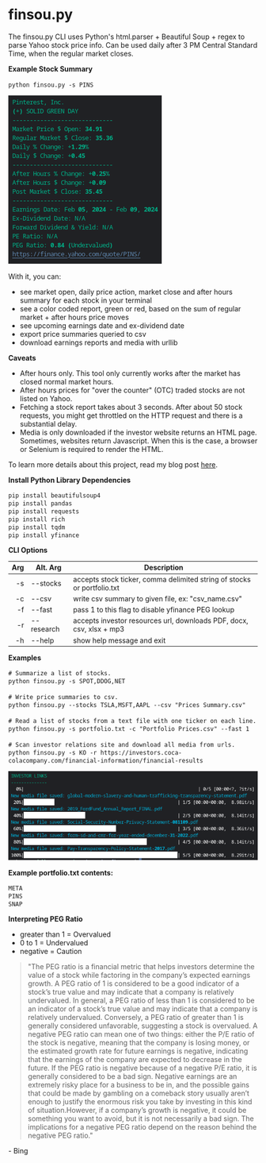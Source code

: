 # finsou.py

The finsou.py CLI uses Python's html.parser + Beautiful Soup + regex to parse Yahoo stock price info. Can be used daily after 3 PM Central Standard Time, when the regular market closes.

**Example Stock Summary**

`python finsou.py -s PINS`

![stock summary example](stock-summary-example.png "Fetch a Stock Summary")

With it, you can:
- see market open, daily price action, market close and after hours summary for each stock in your terminal
- see a color coded report, green or red, based on the sum of regular market + after hours price moves
- see upcoming earnings date and ex-dividend date
- export price summaries queried to csv
- download earnings reports and media with urllib

**Caveats**
- After hours only. This tool only currently works after the market has closed normal market hours.
- After hours prices for "over the counter" (OTC) traded stocks are not listed on Yahoo.
- Fetching a stock report takes about 3 seconds. After about 50 stock requests, you might get throttled on the HTTP request and there is a substantial delay.
- Media is only downloaded if the investor website returns an HTML page. Sometimes, websites return Javascript. When this is the case, a browser or Selenium is required to render the HTML.

To learn more details about this project, read my blog post [here](https://lofipython.com/making-a-yahoo-stock-price-summary-cli-with-python).


**Install Python Library Dependencies**
```
pip install beautifulsoup4
pip install pandas
pip install requests
pip install rich
pip install tqdm
pip install yfinance
```

**CLI Options**

| Arg  | Alt. Arg  | Description										                         |
|-----:|-----------|-----------------------------------------------------------------------------|
|   -s | --stocks  | accepts stock ticker, comma delimited string of stocks or portfolio.txt     |
|   -c | --csv     | write csv summary to given file, ex: "csv_name.csv"                         |
|   -f | --fast| pass 1 to this flag to disable yfinance PEG lookup       |
|   -r | --research| accepts investor resources url, downloads PDF, docx, csv, xlsx + mp3        |
|   -h | --help    | show help message and exit  						                         |

**Examples**
```
# Summarize a list of stocks.
python finsou.py -s SPOT,DDOG,NET

# Write price summaries to csv.
python finsou.py --stocks TSLA,MSFT,AAPL --csv "Prices Summary.csv"

# Read a list of stocks from a text file with one ticker on each line.
python finsou.py -s portfolio.txt -c "Portfolio Prices.csv" --fast 1

# Scan investor relations site and download all media from urls.
python finsou.py -s KO -r https://investors.coca-colacompany.com/financial-information/financial-results
```

![media download example](media-download-example.png "Download Financial Reports and Media")


**Example portfolio.txt contents:**
```
META
PINS
SNAP
```

**Interpreting PEG Ratio**
- greater than 1 = Overvalued
- 0 to 1 = Undervalued
- negative = Caution

> "The PEG ratio is a financial metric that helps investors determine the value of a stock while factoring in the company’s expected earnings growth. A PEG ratio of 1 is considered to be a good indicator of a stock’s true value and may indicate that a company is relatively undervalued.
In general, a PEG ratio of less than 1 is considered to be an indicator of a stock’s true value and may indicate that a company is relatively undervalued. Conversely, a PEG ratio of greater than 1 is generally considered unfavorable, suggesting a stock is overvalued.
A negative PEG ratio can mean one of two things:
either the P/E ratio of the stock is negative, meaning that the company is losing money,
or
the estimated growth rate for future earnings is negative, indicating that
the earnings of the company are expected to decrease in the future.
If the PEG ratio is negative because of a negative P/E ratio, it is generally
considered to be a bad sign. Negative earnings are an extremely risky place for
a business to be in, and the possible gains that could be made by gambling
on a comeback story usually aren’t enough to justify the enormous risk you
take by investing in this kind of situation.However, if a company’s growth is negative, it could be something you want to avoid, but it is not necessarily a bad sign.
The implications for a negative PEG ratio depend on the reason behind the negative PEG ratio."

\- Bing
